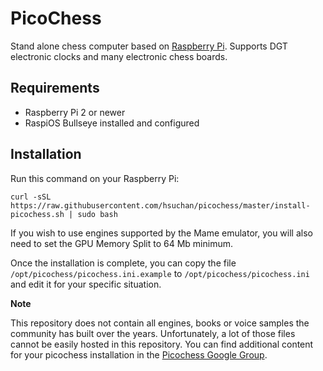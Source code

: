 PicoChess
=========

Stand alone chess computer based on [Raspberry Pi](http://www.raspberrypi.org/). Supports DGT electronic clocks and many electronic chess boards.

Requirements
------------

- Raspberry Pi 2 or newer
- RaspiOS Bullseye installed and configured

Installation
------------

Run this command on your Raspberry Pi:

```
curl -sSL https://raw.githubusercontent.com/hsuchan/picochess/master/install-picochess.sh | sudo bash
```

If you wish to use engines supported by the Mame emulator, you will also need
to set the GPU Memory Split to 64 Mb minimum.

Once the installation is complete, you can copy the file
`/opt/picochess/picochess.ini.example` to `/opt/picochess/picochess.ini` and
edit it for your specific situation.

**Note**

This repository does not contain all engines, books or voice samples the
community has built over the years. Unfortunately, a lot of those files cannot
be easily hosted in this repository. You can find additional content for your
picochess installation in the [Picochess Google Group](https://groups.google.com/g/picochess).
